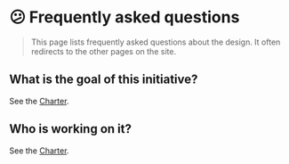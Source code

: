 # 😕 Frequently asked questions

> This page lists frequently asked questions about the design. It often redirects to the other pages on the site.

## What is the goal of this initiative?

See the [Charter](./CHARTER.md).

## Who is working on it?

See the [Charter](./CHARTER.md).
